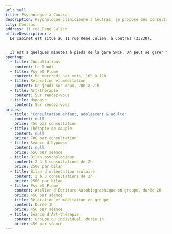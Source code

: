```yaml
---
url: null
title: Psychologue à Coutras
description: Psychologue clinicienne à Coutras, je propose des consultations pour tout âge et couples, ainsi que des bilans psychologique ou d'orientation scolaire.
city: Coutras
address: 11 rue René Julien
officeDescription: >
  Le cabinet est situé au 11 rue René Julien, à Coutras (33230).


  Il est à quelques minutes à pieds de la gare SNCF. On peut se garer facilement devant.
opening:
  - title: Consultations
    content: Le lundi
  - title: Psy et Plume 
    content: Un mercredi par mois, 10h à 12h
  - title: Relaxation et méditation
    content: Un jeudi sur deux, 20h à 21h
  - title: Art-thérapie
    content: Sur rendez-vous
  - title: Hypnose
    content: Sur rendez-vous
prices:
  - title: "Consultation enfant, adolescent & adulte"
    content: null
    price: 45€ par consultation
  - title: Thérapie de couple
    content: null
    price: 70€ par consultation
  - title: Séance d'hypnose
    content: null
    price: 65€ par séance
  - title: Bilan psychologique
    content: 2 à 3 consultations de 2h
    price: 250€ par bilan
  - title: Bilan d'orientation scolaire
    content: 2 à 3 consultations de 2h
    price: 250€ par bilan
  - title: Psy et Plume
    content: Atelier d'Écriture Autobiographique en groupe, durée 2H
    price: 45€ par séance
  - title: Relaxation et méditation en groupe
    content: Durée 1h
    price: 45€ par séance
  - title: Séance d'Art-thérapie
    content: Groupe ou individuel, durée 1h
    price: 45€ par séance
---
```

